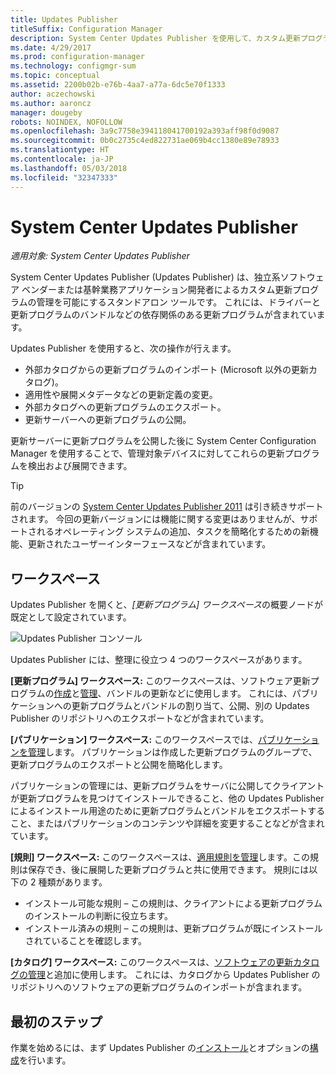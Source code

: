 ```yaml
---
title: Updates Publisher
titleSuffix: Configuration Manager
description: System Center Updates Publisher を使用して、カスタム更新プログラムを管理する
ms.date: 4/29/2017
ms.prod: configuration-manager
ms.technology: configmgr-sum
ms.topic: conceptual
ms.assetid: 2200b02b-e76b-4aa7-a77a-6dc5e70f1333
author: aczechowski
ms.author: aaroncz
manager: dougeby
robots: NOINDEX, NOFOLLOW
ms.openlocfilehash: 3a9c7758e394118041700192a393aff98f0d9087
ms.sourcegitcommit: 0b0c2735c4ed822731ae069b4cc1380e89e78933
ms.translationtype: HT
ms.contentlocale: ja-JP
ms.lasthandoff: 05/03/2018
ms.locfileid: "32347333"
---
```

# <a name="system-center-updates-publisher"></a>System Center Updates Publisher

*適用対象: System Center Updates Publisher*

System Center Updates Publisher (Updates Publisher) は、独立系ソフトウェア ベンダーまたは基幹業務アプリケーション開発者によるカスタム更新プログラムの管理を可能にするスタンドアロン ツールです。 これには、ドライバーと更新プログラムのバンドルなどの依存関係のある更新プログラムが含まれています。

Updates Publisher を使用すると、次の操作が行えます。

-   外部カタログからの更新プログラムのインポート (Microsoft 以外の更新カタログ)。
-   適用性や展開メタデータなどの更新定義の変更。
-   外部カタログへの更新プログラムのエクスポート。
-   更新サーバーへの更新プログラムの公開。

更新サーバーに更新プログラムを公開した後に System Center Configuration Manager を使用することで、管理対象デバイスに対してこれらの更新プログラムを検出および展開できます。

> [!TIP]  
> 前のバージョンの [System Center Updates Publisher 2011](http://go.microsoft.com/fwlink/?LinkId=848111) は引き続きサポートされます。 今回の更新バージョンには機能に関する変更はありませんが、サポートされるオペレーティング システムの追加、タスクを簡略化するための新機能、更新されたユーザーインターフェースなどが含まれています。

## <a name="workspaces"></a>ワークスペース
Updates Publisher を開くと、*[更新プログラム] ワークスペース*の概要ノードが既定として設定されています。

![Updates Publisher コンソール](media/console1.png)   


Updates Publisher には、整理に役立つ 4 つのワークスペースがあります。


**[更新プログラム] ワークスペース:** このワークスペースは、ソフトウェア更新プログラムの[作成](/sccm/sum/tools/create-updates-with-updates-publisher)と[管理](/sccm/sum/tools/manage-updates-with-updates-publisher)、バンドルの更新などに使用します。 これには、パブリケーションへの更新プログラムとバンドルの割り当て、公開、別の Updates Publisher のリポジトリへのエクスポートなどが含まれています。

**[パブリケーション] ワークスペース:** このワークスペースでは、[パブリケーションを管理](/sccm/sum/tools/updates-publisher-publications)します。 パブリケーションは作成した更新プログラムのグループで、更新プログラムのエクスポートと公開を簡略化します。

パブリケーションの管理には、更新プログラムをサーバに公開してクライアントが更新プログラムを見つけてインストールできること、他の Updates Publisher によるインストール用途のために更新プログラムとバンドルをエクスポートすること、またはパブリケーションのコンテンツや詳細を変更することなどが含まれています。



**[規則] ワークスペース:** このワークスペースは、[適用規則を管理](/sccm/sum/tools/updates-publisher-applicability-rules)します。この規則は保存でき、後に展開した更新プログラムと共に使用できます。 規則には以下の 2 種類があります。

-   インストール可能な規則 – この規則は、クライアントによる更新プログラムのインストールの判断に役立ちます。
-   インストール済みの規則 – この規則は、更新プログラムが既にインストールされていることを確認します。

**[カタログ] ワークスペース:** このワークスペースは、[ソフトウェアの更新カタログの管理](/sccm/sum/tools/updates-publisher-catalogs)と追加に使用します。 これには、カタログから Updates Publisher のリポジトリへのソフトウェアの更新プログラムのインポートが含まれます。
## <a name="first-steps"></a>最初のステップ
作業を始めるには、まず Updates Publisher の[インストール](/sccm/sum/tools/install-updates-publisher)とオプションの[構成](/sccm/sum/tools/updates-publisher-options)を行います。
